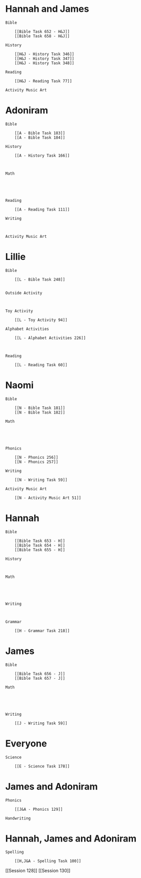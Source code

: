 # Hannah and James

	Bible

		[[Bible Task 652 - H&J]]
		[[Bible Task 658 - H&J]]

	History

		[[H&J - History Task 346]]
		[[H&J - History Task 347]]
		[[H&J - History Task 348]]

	Reading

		[[H&J - Reading Task 77]]

	Activity Music Art

		
# Adoniram

	Bible

		[[A - Bible Task 183]]
		[[A - Bible Task 184]]

	History

		[[A - History Task 166]]
		
		

	Math

		
		
		

	Reading

		[[A - Reading Task 111]]

	Writing

		

	Activity Music Art

		

# Lillie

	Bible

		[[L - Bible Task 248]]
		

	Outside Activity

		

	Toy Activity

		[[L - Toy Activity 94]]

	Alphabet Activities

		[[L - Alphabet Activities 226]]
		
		

	Reading

		[[L - Reading Task 60]]

# Naomi

	Bible

		[[N - Bible Task 181]]
		[[N - Bible Task 182]]

	Math

		
		
		

	Phonics

		[[N - Phonics 256]]
		[[N - Phonics 257]]

	Writing

		[[N - Writing Task 59]]

	Activity Music Art

		[[N - Activity Music Art 51]]

# Hannah

	Bible

		[[Bible Task 653 - H]]
		[[Bible Task 654 - H]]
		[[Bible Task 655 - H]]

	History

		

	Math

		
		
		

	Writing

		

	Grammar

		[[H - Grammar Task 218]]
		
		
# James

	Bible

		[[Bible Task 656 - J]]
		[[Bible Task 657 - J]]

	Math

		
		
		

	Writing

		[[J - Writing Task 59]]

# Everyone

	Science

		[[E - Science Task 178]]
		
# James and Adoniram

	Phonics

		[[J&A - Phonics 129]]

	Handwriting

		
# Hannah, James and Adoniram

	Spelling

		[[H,J&A - Spelling Task 100]]

[[Session 128]]
[[Session 130]]
